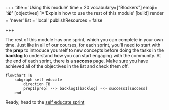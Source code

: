 +++
title = 'Using this module'
time = 20
vocabulary=["Blockers"]
emoji= '🛣️'
[objectives]
1='Explain how to use the rest of this module'
[build]
  render = 'never'
  list = 'local'
  publishResources = false

+++

The rest of this module has one sprint, which you can complete in your own time. Just like in all of our courses, for each sprint, you'll need to start with the **prep** to introduce yourself to new concepts before doing the tasks in the **backlog** to understand how you can start engaging with the community. At the end of each sprint, there is a **success** page. Make sure you have achieved all of the objectives in the list and check them off.

```mermaid
flowchart TB
    subgraph self educate
        direction TB
        prep1[prep] --> backlog1[backlog] --> success1[success]
    end
```

Ready, head to the [self educate sprint](../sprints/self-educate)
